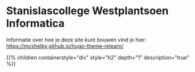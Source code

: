 # Stanislascollege Westplantsoen Informatica

Informatie over hoe je deze site kunt bouwen vind je hier:
https://mcshelby.github.io/hugo-theme-relearn/

{{% children containerstyle="div" style="h2" depth="1" description="true" %}}